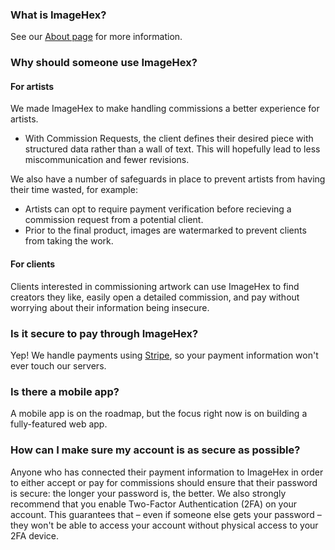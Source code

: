 ### What is ImageHex?
See our [About page](/about) for more information.


### Why should someone use ImageHex?
#### For artists
We made ImageHex to make handling commissions a better experience for artists.

* With Commission Requests, the client defines their desired piece with structured data rather than a wall of text. This will hopefully lead to less miscommunication and fewer revisions.

We also have a number of safeguards in place to prevent artists from having their time wasted, for example:

* Artists can opt to require payment verification before recieving a commission request from a potential client.
* Prior to the final product, images are watermarked to prevent clients from taking the work.


#### For clients
Clients interested in commissioning artwork can use ImageHex to find creators they like, easily open a detailed commission, and pay without worrying about their information being insecure.


### Is it secure to pay through ImageHex?
Yep! We handle payments using [Stripe](https://stripe.com), so your payment information won't ever touch our servers.


### Is there a mobile app?
A mobile app is on the roadmap, but the focus right now is on building a fully-featured web app.


### How can I make sure my account is as secure as possible?
Anyone who has connected their payment information to ImageHex in order to either accept or pay for commissions should ensure that their password is secure: the longer your password is, the better. We also strongly recommend that you enable Two-Factor Authentication (2FA) on your account. This guarantees that – even if someone else gets your password – they won't be able to access your account without physical access to your 2FA device.

